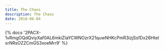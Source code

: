 ```yaml
---
title: The Chaos
description: The Chaos
date: 2018-06-04
---
```

<body style="margin:0">
{% docs '2PACX-1vRmgOQdQviyXaf0AL6mkiZIaYCWNOzrX21quwNHKcPmR3izjSsfDx26HteIxrNRsOZZCmGS3xoeMrr9' %}